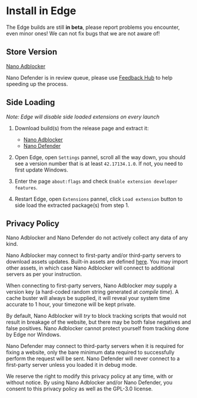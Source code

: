 # Install in Edge

The Edge builds are still **in beta**, please report problems you encounter,
even minor ones! We can not fix bugs that we are not aware of!

## Store Version

[Nano Adblocker](https://www.microsoft.com/store/productId/9NSXDX2TDB3V)

Nano Defender is in review queue, please use
[Feedback Hub](https://aka.ms/extension-request) to help speeding up the
process.

## Side Loading

*Note: Edge will disable side loaded extensions on every launch*

1. Download build(s) from the release page and extract it:
    - [Nano Adblocker](https://github.com/NanoAdblocker/NanoCore/releases)
    - [Nano Defender](https://github.com/jspenguin2017/uBlockProtector/releases)

2. Open Edge, open `Settings` pannel, scroll all the way down, you should see
   a version number that is at least `42.17134.1.0`. If not, you need to
   first update Windows. 

3. Enter the page `about:flags` and check `Enable extension developer features`.

4. Restart Edge, open `Extensions` pannel, click `Load extension` button to side
   load the extracted package(s) from step 1.

## Privacy Policy

Nano Adblocker and Nano Defender do not actively collect any data of any kind.

Nano Adblocker may connect to first-party and/or third-party servers to download
assets updates. Built-in assets are defined [here](/assets/assets.json). You
may import other assets, in which case Nano Adblocker will connect to
additional servers as per your instruction.

When connecting to first-party servers, Nano Adblocker *may* supply a version
key (a hard-coded random string generated at *compile time*). A cache buster
will always be supplied, it will reveal your system time accurate to 1 hour,
your timezone will be kept private.

By default, Nano Adblocker will *try* to block tracking scripts that would not
result in breakage of the website, but there may be both false negatives and
false positives. Nano Adblocker cannot protect yourself from tracking done by
Edge nor Windows.

Nano Defender may connect to third-party servers when it is required for fixing
a website, only the bare minimum data required to successfully perform the
request will be sent. Nano Defender will never connect to a first-party server
unless you loaded it in debug mode.

We reserve the right to modify this privacy policy at any time, with or without
notice. By using Nano Adblocker and/or Nano Defender, you consent to this
privacy policy as well as the GPL-3.0 license.
